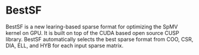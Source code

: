 # BestSF
BestSF is a new learing-based sparse format for optimizing the SpMV kernel on GPU. It is built on top of the CUDA based open source CUSP library. BestSF automatically selects the best sparse format from COO, CSR, DIA, ELL, and HYB for each input sparse matrix. 

